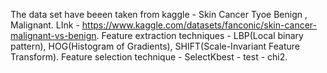 The data set have beeen taken from kaggle - Skin Cancer Tyoe Benign , Malignant.
LInk - https://www.kaggle.com/datasets/fanconic/skin-cancer-malignant-vs-benign.
Feature extraction techniques - LBP(Local binary pattern), HOG(Histogram of Gradients), SHIFT(Scale-Invariant Feature Transform).
Feature selection technique - SelectKbest - test - chi2.
